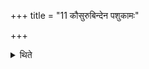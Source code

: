 +++
title = "11 कौसुरुबिन्देन पशुकामः"

+++

<details><summary>थिते</summary>

कौसुरुबिन्देन पशुकामः ११
</details>
